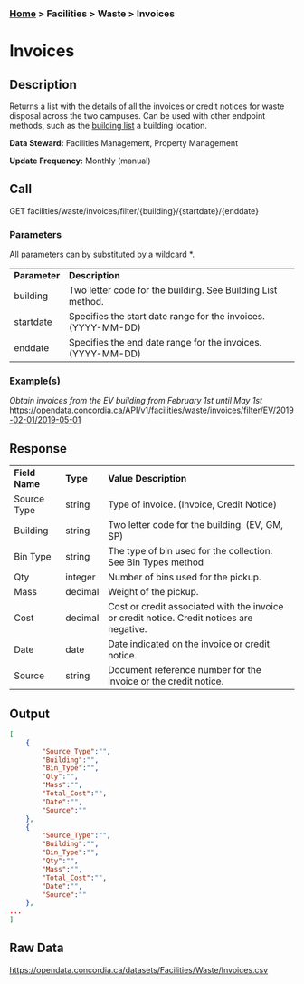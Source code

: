 ### [Home](../../README.md) > Facilities > Waste > Invoices

# Invoices


## Description
Returns a list with the details of all the invoices or credit notices for waste disposal across the two campuses. Can be used with other endpoint methods, such as the [building list](../buildinglist.md) a building location.

**Data Steward:** Facilities Management, Property Management

**Update Frequency:** Monthly (manual)

## Call
GET facilities/waste/invoices/filter/{building}/{startdate}/{enddate}

### Parameters
All parameters can by substituted by a wildcard *.

<table>
    <tr>
        <td><b>Parameter</b></td>
        <td><b>Description</b></td>
    </tr>
        <tr>
        <td>building</td>
        <td>Two letter code for the building. See Building List method.</td>
    </tr>
    </tr>
        <tr>
        <td>startdate</td>
        <td>Specifies the start date range for the invoices. (YYYY-MM-DD)</td>
    </tr>
    </tr>
        <tr>
        <td>enddate</td>
        <td>Specifies the end date range for the invoices. (YYYY-MM-DD) </td>
    </tr>
</table>

### Example(s)
*Obtain invoices from the EV building from February 1st until May 1st*<br/>
https://opendata.concordia.ca/API/v1/facilities/waste/invoices/filter/EV/2019-02-01/2019-05-01

## Response
<table>
    <tr>
        <td><b>Field Name</b></td>
        <td><b>Type</b></td>
        <td><b>Value Description</b></td>
    </tr>
    <tr>
        <td>Source Type</td>
        <td>string</td>
        <td>Type of invoice. (Invoice, Credit Notice)</td>
    </tr>
    <tr>
        <td>Building</td>
        <td>string</td>
        <td>Two letter code for the building. (EV, GM, SP)</td>
    </tr>
    <tr>
        <td>Bin Type</td>
        <td>string</td>
        <td>The type of bin used for the collection. See Bin Types method</td>
    </tr>
    <tr>
        <td>Qty</td>
        <td>integer</td>
        <td>Number of bins used for the pickup.</td>
    </tr>
    <tr>
        <td>Mass</td>
        <td>decimal</td>
        <td>Weight of the pickup.</td>
    </tr>
    <tr>
        <td>Cost</td>
        <td>decimal</td>
        <td>Cost or credit associated with the invoice or credit notice. Credit notices are negative.</td>
    </tr> 
    <tr>
        <td>Date</td>
        <td>date</td>
        <td>Date indicated on the invoice or credit notice.</td>
    </tr>
    <tr>
        <td>Source</td>
        <td>string</td>
        <td>Document reference number for the invoice or the credit notice.</td>
    </tr>
</table>

## Output
```JSON
[
    {
        "Source_Type":"",
        "Building":"",
        "Bin_Type":"",
        "Qty":"",
        "Mass":"",
        "Total_Cost":"",
        "Date":"",
        "Source":""
    },
    {
        "Source_Type":"",
        "Building":"",
        "Bin_Type":"",
        "Qty":"",
        "Mass":"",
        "Total_Cost":"",
        "Date":"",
        "Source":""
    },
...
]
```

## Raw Data
https://opendata.concordia.ca/datasets/Facilities/Waste/Invoices.csv
